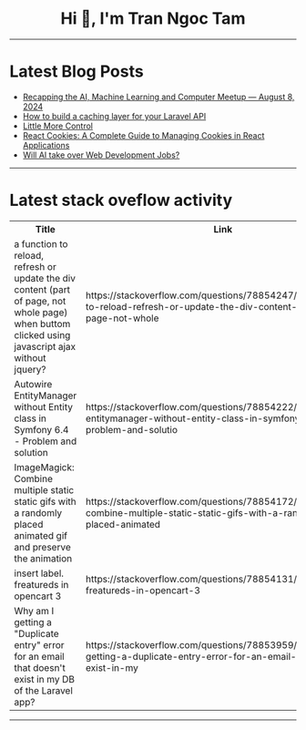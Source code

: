 <h1 align="center">Hi 👋, I'm Tran Ngoc Tam</h1>

---

# Latest Blog Posts 
<!-- BLOG-POST-LIST:START -->
- [Recapping the AI, Machine Learning and Computer Meetup — August 8, 2024](https://dev.to/voxel51/recapping-the-ai-machine-learning-and-computer-meetup-august-8-2024-1akd)
- [How to build a caching layer for your Laravel API](https://dev.to/nelwhix/how-to-build-a-caching-layer-for-your-laravel-api-1265)
- [Little More Control](https://dev.to/andrious/little-more-control-3o3b)
- [React Cookies: A Complete Guide to Managing Cookies in React Applications](https://dev.to/sarthak_niranjan_3bd6cb5f/react-cookies-a-complete-guide-to-managing-cookies-in-react-applications-3cd3)
- [Will AI take over Web Development Jobs?](https://dev.to/amiryusupov/will-ai-take-over-web-development-jobs-he2)
<!-- BLOG-POST-LIST:END -->

---

# Latest stack oveflow activity
<table>
  <tr><th>Title</th><th>Link</th></tr>
  <!-- STACKOVERFLOW:START --><tr><td>a function to reload, refresh or update the div content &lpar;part of page, not whole page&rpar; when buttom clicked using javascript ajax without jquery?</td><td>https://stackoverflow.com/questions/78854247/a-function-to-reload-refresh-or-update-the-div-content-part-of-page-not-whole</td></tr><tr><td>Autowire EntityManager without Entity class in Symfony 6.4 - Problem and solution</td><td>https://stackoverflow.com/questions/78854222/autowire-entitymanager-without-entity-class-in-symfony-6-4-problem-and-solutio</td></tr><tr><td>ImageMagick: Combine multiple static static gifs with a randomly placed animated gif and preserve the animation</td><td>https://stackoverflow.com/questions/78854172/imagemagick-combine-multiple-static-static-gifs-with-a-randomly-placed-animated</td></tr><tr><td>insert label. freatureds in opencart 3</td><td>https://stackoverflow.com/questions/78854131/insert-label-freatureds-in-opencart-3</td></tr><tr><td>Why am I getting a &quot;Duplicate entry&quot; error for an email that doesn&#39;t exist in my DB of the Laravel app?</td><td>https://stackoverflow.com/questions/78853959/why-am-i-getting-a-duplicate-entry-error-for-an-email-that-doesnt-exist-in-my</td></tr><!-- STACKOVERFLOW:END -->
</table>

---


